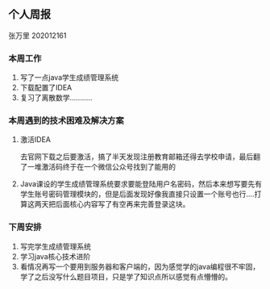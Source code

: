 个人周报
---

张万里 202012161

### 本周工作

1. 写了一点java学生成绩管理系统
2. 下载配置了IDEA
3. 复习了离散数学...........

### 本周遇到的技术困难及解决方案

1. 激活IDEA

   去官网下载之后要激活，搞了半天发现注册教育邮箱还得去学校申请，最后翻了一堆激活码终于在一个微信公众号找到了能用的

2. Java课设的学生成绩管理系统要求要能登陆用户名密码，然后本来想写要先有学生账号密码管理模块的，但是后面发现好像我直接只设置一个账号也行....打算这两天把后面核心内容写了有空再来完善登录这块。

### 下周安排

1. 写完学生成绩管理系统
2. 学习java核心技术进阶
3. 看情况再写一个要用到服务器和客户端的，因为感觉学的java编程很不牢固，学了之后没写什么题目项目，只是学了知识点所以感觉有点懵懵的。

